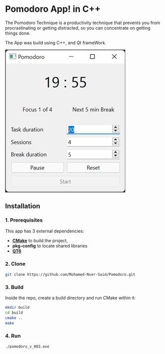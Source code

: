 Pomodoro App! in C++
================

The Pomodoro Technique is a productivity technique that prevents you from procrastinating or 
getting distracted, so you can concentrate on getting things done.

The App was build using C++, and Qt frameWork.

![Example Grid](https://github.com/Mohamed-Nser-Said/Pomodoro/blob/master/rec/img.png)


## Installation

### 1. Prerequisites

This app has 3 external dependencies:

- **[CMake](https://cmake.org/)** to build the project,
- **pkg-config** to locate shared libraries
- **[QT6](https://doc.qt.io/)**


### 2. Clone

```sh
git clone https://github.com/Mohamed-Nser-Said/Pomodoro.git
```

### 3. Build

Inside the repo, create a build directory and run CMake within it:

```sh
mkdir build
cd build
cmake ..
make
```

### 4. Run

```sh
./pomodoro_v_003.exe
```
